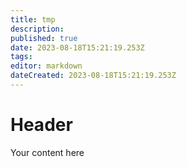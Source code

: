 ```yaml
---
title: tmp
description: 
published: true
date: 2023-08-18T15:21:19.253Z
tags: 
editor: markdown
dateCreated: 2023-08-18T15:21:19.253Z
---
```


# Header
Your content here